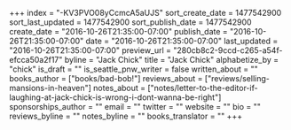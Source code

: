 +++
index = "-KV3PVO08yCcmcA5aUJS"
sort_create_date = 1477542900
sort_last_updated = 1477542900
sort_publish_date = 1477542900
create_date = "2016-10-26T21:35:00-07:00"
publish_date = "2016-10-26T21:35:00-07:00"
date = "2016-10-26T21:35:00-07:00"
last_updated = "2016-10-26T21:35:00-07:00"
preview_url = "280cb8c2-9ccd-c265-a54f-efcca50a2f17"
byline = "Jack Chick"
title = "Jack Chick"
alphabetize_by = "chick"
is_draft = ""
is_seattle_pnw_writer = false
written_about = ""
books_author = ["books/bad-bob!"]
reviews_about = ["reviews/selling-mansions-in-heaven"]
notes_about = ["notes/letter-to-the-editor-if-laughing-at-jack-chick-is-wrong-i-dont-wanna-be-right"]
sponsorships_author = ""
email = ""
twitter = ""
website = ""
bio = ""
reviews_byline = ""
notes_byline = ""
books_translator = ""
+++
